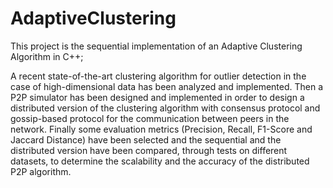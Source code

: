 # AdaptiveClustering

This project is the sequential implementation of an Adaptive Clustering Algorithm in C++;

A recent state-of-the-art clustering algorithm for outlier detection in the case of high-dimensional data has been analyzed
and implemented. Then a P2P simulator has been designed and implemented in order to design a distributed version of the
clustering algorithm with consensus protocol and gossip-based protocol for the communication between peers in the
network. Finally some evaluation metrics (Precision, Recall, F1-Score and Jaccard Distance) have been selected and the
sequential and the distributed version have been compared, through tests on different datasets, to determine the scalability
and the accuracy of the distributed P2P algorithm.
